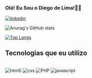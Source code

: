 ### Olá! Eu Sou o Diego de Lima!🖐🏾

[![linkedin](https://img.shields.io/badge/LinkedIn-0077B5?style=for-the-badge&logo=linkedin&logoColor=white)](https://www.linkedin.com/in/diego-de-lima-060173a9/)

![Anurag's GitHub stats](https://github-readme-stats.vercel.app/api?username=DexterNavox&show_icons=true&theme=radical)

[![Top Langs](https://github-readme-stats.vercel.app/api/top-langs/?username=dexternavox)](https://github.com/anuraghazra/github-readme-stats)

## Tecnologias que eu utilizo

<div style="display: inline_block"><br/>
<img align="center" alt="html5" src="https://img.shields.io/badge/HTML5-E34F26?style=for-the-badge&logo=html5&logoColor=white"/>
<img align="center" alt="css" src="https://img.shields.io/badge/CSS3-1572B6?style=for-the-badge&logo=css3&logoColor=white"/>
<img align="center" alt="PHP" src="https://img.shields.io/badge/PHP-777BB4?style=for-the-badge&logo=php&logoColor=white"/>
<img align="center" alt="javascript" src="https://img.shields.io/badge/JavaScript-F7DF1E?style=for-the-badge&logo=javascript&logoColor=black"/>
</div>
